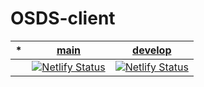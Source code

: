 # OSDS-client

|*|[main](https://mrmr-likelion.netlify.app/)|[develop](https://mrmr-develop.netlify.app/)|
|-|-|-|
||[![Netlify Status](https://api.netlify.com/api/v1/badges/117d3837-aeb8-4618-8713-0b55db770d50/deploy-status)](https://app.netlify.com/sites/mrmr-likelion/deploys)|[![Netlify Status](https://api.netlify.com/api/v1/badges/9badada0-f0bb-4475-9a48-98d2388a5bca/deploy-status)](https://app.netlify.com/sites/mrmr-lion/deploys)|
